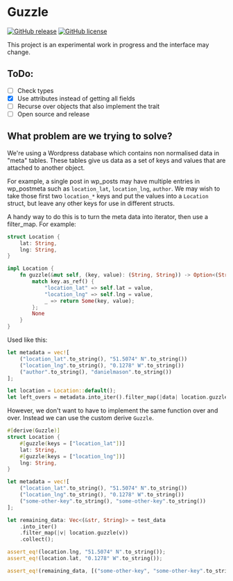Guzzle
======

[![GitHub release](https://img.shields.io/github/release/apolitical/guzzle.svg)](https://github.com/apolitical/guzzle/releases)
[![GitHub license](https://img.shields.io/github/license/apolitical/guzzle.svg)](https://github.com/apolitical/guzzle/blob/master/LICENSE)

This project is an experimental work in progress and the interface may change.

ToDo:
-----

- [ ] Check types
- [x] Use attributes instead of getting all fields
- [ ] Recurse over objects that also implement the trait
- [ ] Open source and release

What problem are we trying to solve?
------------------------------------

We're using a Wordpress database which contains non normalised data in "meta" tables. These tables give us data as a
set of keys and values that are attached to another object.

For example, a single post in wp_posts may have multiple entries in wp_postmeta such as `location_lat`, `location_lng`,
`author`. We may wish to take those first two `location_*` keys and put the values into a `Location` struct, but leave
any other keys for use in different structs.

A handy way to do this is to turn the meta data into iterator, then use a filter_map. For example:

```rust
struct Location {
    lat: String,
    lng: String,
}

impl Location {
    fn guzzle(&mut self, (key, value): (String, String)) -> Option<(String, String)> {
        match key.as_ref() {
            "location_lat" => self.lat = value,
            "location_lng" => self.lng = value,
            _ => return Some(key, value);
        };
        None
    }
}
```

Used like this:

```rust
let metadata = vec![
    ("location_lat".to_string(), "51.5074° N".to_string())
    ("location_lng".to_string(), "0.1278° W".to_string())
    ("author".to_string(), "danielmason".to_string())
];

let location = Location::default();
let left_overs = metadata.into_iter().filter_map(|data| location.guzzle(data));
```

However, we don't want to have to implement the same function over and over. Instead we can use the custom derive
`Guzzle`.

```rust
#[derive(Guzzle)]
struct Location {
    #[guzzle(keys = ["location_lat"])]
    lat: String,
    #[guzzle(keys = ["location_lng"])]
    lng: String,
}

let metadata = vec![
    ("location_lat".to_string(), "51.5074° N".to_string())
    ("location_lng".to_string(), "0.1278° W".to_string())
    ("some-other-key".to_string(), "some-other-key".to_string())
];

let remaining_data: Vec<(&str, String)> = test_data
    .into_iter()
    .filter_map(|v| location.guzzle(v))
    .collect();

assert_eq!(location.lng, "51.5074° N".to_string());
assert_eq!(location.lat, "0.1278° W".to_string());

assert_eq!(remaining_data, [("some-other-key", "some-other-key".to_string())]);
```
